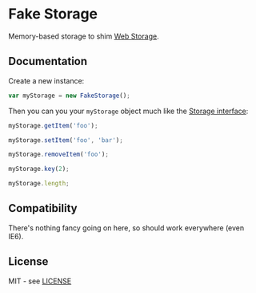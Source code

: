 Fake Storage
============

Memory-based storage to shim [Web Storage](http://www.w3.org/TR/webstorage/).

Documentation
-------------

Create a new instance:

```js
var myStorage = new FakeStorage();
```

Then you can you your `myStorage` object much like the [Storage interface](http://www.w3.org/TR/webstorage/#storage):

```js
myStorage.getItem('foo');

myStorage.setItem('foo', 'bar');

myStorage.removeItem('foo');

myStorage.key(2);

myStorage.length;
```

Compatibility
-------------

There's nothing fancy going on here, so should work everywhere (even IE6).

License
-------

MIT - see [LICENSE](LICENSE)